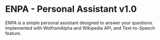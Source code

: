 # ENPA - Personal Assistant v1.0

ENPA is a simple personal assistant designed to answer your questions.
Implemented with WolframAlpha and Wikipedia API, and Text-to-Speech feature.
